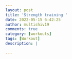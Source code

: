```yaml
---
layout: post
title: 'Strength training '
date: 2022-05-15 6:42:25
author: multishiv19
comments: true
category: [workouts]
tags: [Workout]
description: |
    
---
```





<div width='100%' class='strava-embed-placeholder' data-embed-type='activity' data-embed-id='7148959477'></div>
<script src='https://strava-embeds.com/embed.js'></script>
